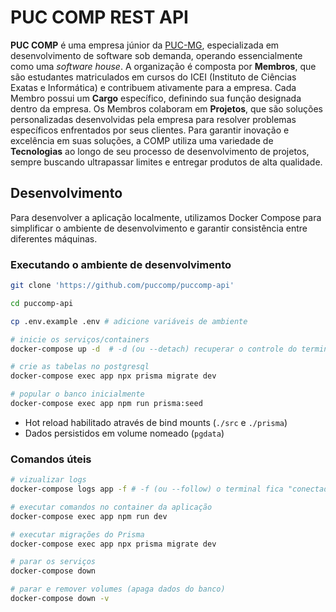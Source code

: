 # PUC COMP REST API

**PUC COMP** é uma empresa júnior da [PUC-MG](https://www.pucminas.br/destaques/Paginas/default.aspx), especializada em desenvolvimento de software sob demanda, operando essencialmente como uma _software house_. A organização é composta por **Membros**, que são estudantes matriculados em cursos do ICEI (Instituto de Ciências Exatas e Informática) e contribuem ativamente para a empresa. Cada Membro possui um **Cargo** específico, definindo sua função designada dentro da empresa. Os Membros colaboram em **Projetos**, que são soluções personalizadas desenvolvidas pela empresa para resolver problemas específicos enfrentados por seus clientes. Para garantir inovação e excelência em suas soluções, a COMP utiliza uma variedade de **Tecnologias** ao longo de seu processo de desenvolvimento de projetos, sempre buscando ultrapassar limites e entregar produtos de alta qualidade.

## Desenvolvimento

Para desenvolver a aplicação localmente, utilizamos Docker Compose para simplificar o ambiente de desenvolvimento e garantir consistência entre diferentes máquinas.

### Executando o ambiente de desenvolvimento

```bash
git clone 'https://github.com/puccomp/puccomp-api'

cd puccomp-api

cp .env.example .env # adicione variáveis de ambiente

# inicie os serviços/containers
docker-compose up -d  # -d (ou --detach) recuperar o controle do terminal após execeutar o comando

# crie as tabelas no postgresql
docker-compose exec app npx prisma migrate dev

# popular o banco inicialmente
docker-compose exec app npm run prisma:seed
```

- Hot reload habilitado através de bind mounts (`./src` e `./prisma`)
- Dados persistidos em volume nomeado (`pgdata`)

### Comandos úteis

```bash
# vizualizar logs
docker-compose logs app -f # -f (ou --follow) o terminal fica "conectado" ao fluxo de logs

# executar comandos no container da aplicação
docker-compose exec app npm run dev

# executar migrações do Prisma
docker-compose exec app npx prisma migrate dev

# parar os serviços
docker-compose down

# parar e remover volumes (apaga dados do banco)
docker-compose down -v
```
